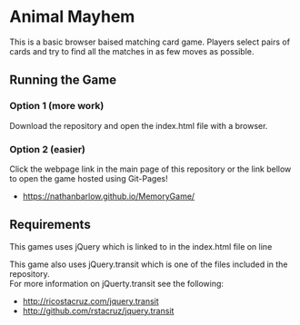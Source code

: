 # Animal Mayhem
This is a basic browser baised matching card game.  Players select pairs of cards and try to find 
all the matches in as few moves as possible.

## Running the Game
### Option 1 (more work)
Download the repository and open the index.html file with a browser.

### Option 2 (easier)
Click the webpage link in the main page of this repository or the link bellow to open the game hosted using Git-Pages!
* https://nathanbarlow.github.io/MemoryGame/

## Requirements
This games uses jQuery which is linked to in the index.html file on line 

This game also uses jQuery.transit which is one of the files included in the repository.  
For more information on jQuerty.transit see the following:
 * http://ricostacruz.com/jquery.transit
 * http://github.com/rstacruz/jquery.transit


